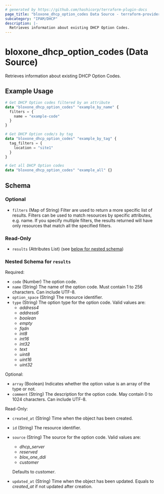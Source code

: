 ```yaml
---
# generated by https://github.com/hashicorp/terraform-plugin-docs
page_title: "bloxone_dhcp_option_codes Data Source - terraform-provider-bloxone"
subcategory: "IPAM/DHCP"
description: |-
  Retrieves information about existing DHCP Option Codes.
---
```


# bloxone_dhcp_option_codes (Data Source)

Retrieves information about existing DHCP Option Codes.

## Example Usage

```terraform
# Get DHCP Option codes filtered by an attribute
data "bloxone_dhcp_option_codes" "example_by_name" {
  filters = {
    name = "example-code"
  }
}

# Get DHCP Option code/s by tag
data "bloxone_dhcp_option_codes" "example_by_tag" {
  tag_filters = {
    location = "site1"
  }
}

# Get all DHCP Option codes
data "bloxone_dhcp_option_codes" "example_all" {}
```

<!-- schema generated by tfplugindocs -->
## Schema

### Optional

- `filters` (Map of String) Filter are used to return a more specific list of results. Filters can be used to match resources by specific attributes, e.g. name. If you specify multiple filters, the results returned will have only resources that match all the specified filters.

### Read-Only

- `results` (Attributes List) (see [below for nested schema](#nestedatt--results))

<a id="nestedatt--results"></a>
### Nested Schema for `results`

Required:

- `code` (Number) The option code.
- `name` (String) The name of the option code. Must contain 1 to 256 characters. Can include UTF-8.
- `option_space` (String) The resource identifier.
- `type` (String) The option type for the option code. Valid values are:
  * _address4_
  * _address6_
  * _boolean_
  * _empty_
  * _fqdn_
  * _int8_
  * _int16_
  * _int32_
  * _text_
  * _uint8_
  * _uint16_
  * _uint32_

Optional:

- `array` (Boolean) Indicates whether the option value is an array of the type or not.
- `comment` (String) The description for the option code. May contain 0 to 1024 characters. Can include UTF-8.

Read-Only:

- `created_at` (String) Time when the object has been created.
- `id` (String) The resource identifier.
- `source` (String) The source for the option code. Valid values are:
  * _dhcp_server_
  * _reserved_
  * _blox_one_ddi_
  * _customer_

  Defaults to _customer_.
- `updated_at` (String) Time when the object has been updated. Equals to _created_at_ if not updated after creation.
